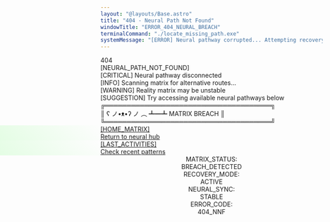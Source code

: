 ```yaml
---
layout: "@layouts/Base.astro"
title: "404 - Neural Path Not Found"
windowTitle: "ERROR_404_NEURAL_BREACH"
terminalCommand: "./locate_missing_path.exe"
systemMessage: "[ERROR] Neural pathway corrupted... Attempting recovery..."
---
```


<div class="error-container min-h-[60vh] flex flex-col items-center justify-center space-y-8">
  <!-- Error Header -->
  <div class="error-header text-center space-y-4">
    <div class="text-red-400 text-6xl md:text-8xl font-bold animate-pulse font-mono">
      404
    </div>
    <div class="text-green-400 text-xl md:text-2xl font-mono animate-pulse">
      [NEURAL_PATH_NOT_FOUND]
    </div>
  </div>

  <!-- Matrix-style Error Message -->
  <div class="error-display bg-black/80 border border-red-500/40 rounded-lg p-6 max-w-2xl w-full backdrop-blur-sm">
    <div class="space-y-3 font-mono text-sm">
      <div class="text-red-400 animate-pulse">
        <span class="text-red-500">[CRITICAL]</span> Neural pathway disconnected
      </div>
      <div class="text-green-300">
        <span class="text-green-500">[INFO]</span> Scanning matrix for alternative routes...
      </div>
      <div class="text-yellow-400">
        <span class="text-yellow-500">[WARNING]</span> Reality matrix may be unstable
      </div>
      <div class="text-green-400">
        <span class="text-green-500">[SUGGESTION]</span> Try accessing available neural pathways below
      </div>
    </div>
  </div>

  <!-- Glitch Effect ASCII Art -->
  <div class="glitch-art font-mono text-green-400/60 text-xs md:text-sm text-center select-none">
    <div class="animate-pulse">
      ╔══════════════════════════════════════╗<br>
      ║  ʕ ノ•ᴥ•ʔ ノ ︵ ┻━┻  MATRIX BREACH  ║<br>
      ╚══════════════════════════════════════╝
    </div>
  </div>

  <!-- Navigation Options -->
  <div class="navigation-grid grid grid-cols-1 md:grid-cols-2 gap-4 w-full max-w-lg">
    <a
      href="/"
      class="nav-button group bg-black/60 border border-green-500/40 rounded-lg p-4 hover:border-green-400 hover:bg-green-500/10 transition-all duration-300"
    >
      <div class="flex items-center justify-between">
        <div class="space-y-1">
          <div class="text-green-400 font-mono text-sm font-bold">
            [HOME_MATRIX]
          </div>
          <div class="text-green-300/80 text-xs">
            Return to neural hub
          </div>
        </div>
      </div>
    </a>
    <a
      href="/last"
       class="nav-button group bg-black/60 border border-green-500/40 rounded-lg p-4 hover:border-green-400 hover:bg-green-500/10 transition-all duration-300"
    >
      <div class="flex items-center justify-between">
        <div class="space-y-1">
          <div class="text-green-400 font-mono text-sm font-bold">
            [LAST_ACTIVITIES]
          </div>
          <div class="text-green-300/80 text-xs">
            Check recent patterns
          </div>
        </div>
      </div>
    </a>

  </div>

  <!-- System Status -->
  <div class="system-status bg-black/40 border border-green-500/20 rounded-lg p-4 w-full max-w-2xl">
    <div class="grid grid-cols-2 md:grid-cols-4 gap-4 text-xs font-mono">
      <div class="status-item">
        <div class="text-green-400/60">MATRIX_STATUS:</div>
        <div class="text-red-400 animate-pulse">BREACH_DETECTED</div>
      </div>
      <div class="status-item">
        <div class="text-green-400/60">RECOVERY_MODE:</div>
        <div class="text-yellow-400 animate-pulse">ACTIVE</div>
      </div>
      <div class="status-item">
        <div class="text-green-400/60">NEURAL_SYNC:</div>
        <div class="text-green-400 animate-pulse">STABLE</div>
      </div>
      <div class="status-item">
        <div class="text-green-400/60">ERROR_CODE:</div>
        <div class="text-red-400">404_NNF</div>
      </div>
    </div>
  </div>
</div>

<style>
  .error-container {
    animation: matrixFade 1s ease-out;
  }

  .glitch-art {
    animation: digitalGlitch 2s ease-out, glitchFlicker 3s ease-in-out infinite 2s;
  }

  @keyframes glitchFlicker {
    0%, 100% { opacity: 0.6; }
    50% { opacity: 0.3; }
    75% { opacity: 0.8; }
  }

  .nav-button {
    position: relative;
    overflow: hidden;
  }

  .nav-button::before {
    content: '';
    position: absolute;
    inset: 0;
    background: linear-gradient(45deg, transparent, rgba(0, 255, 0, 0.1), transparent);
    transform: translateX(-100%);
    transition: transform 0.6s ease;
  }

  .nav-button:hover::before {
    transform: translateX(100%);
  }

  .status-item {
    text-align: center;
    space-y: 1;
  }

  @media (max-width: 768px) {
    .error-display {
      margin: 0 1rem;
    }

    .navigation-grid {
      margin: 0 1rem;
    }

    .system-status {
      margin: 0 1rem;
    }
  }
</style>
